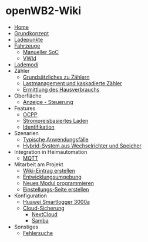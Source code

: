 # openWB2-Wiki

* [Home](https://github.com/openWB/core/wiki/Home)
* [Grundkonzept](https://github.com/openWB/core/wiki/Grundkonzept)
* [Ladepunkte](https://github.com/openWB/core/wiki/Ladepunkte)
* [Fahrzeuge](https://github.com/openWB/core/wiki/Fahrzeuge)
  * [Manueller SoC](https://github.com/openWB/core/wiki/Manueller-SoC)
  * [VWId](https://github.com/openWB/core/wiki/SoC-VWId)
* [Lademodi](https://github.com/openWB/core/wiki/Lademodi)
* Zähler
  * [Grundsätzliches zu Zählern](https://github.com/openWB/core/wiki/Grundsätzliches-zu-Zählern)
  * [Lastmanagement und kaskadierte Zähler](https://github.com/openWB/core/wiki/Lastmanagement-und-kaskadierte-Zähler)
  * [Ermittlung des Hausverbrauchs](https://github.com/openWB/core/wiki/Hausverbrauch)
* Oberfläche
  * [Anzeige - Steuerung](https://github.com/openWB/core/wiki/Anzeige-Steuerung)
* Features
  * [OCPP](https://github.com/openWB/core/wiki/OCPP)
  * [Strompreisbasiertes Laden](https://github.com/openWB/core/wiki/Strompreisbasiertes-Laden)
  * [Identifikation](https://github.com/openWB/core/wiki/Identifikation)
* Szenarien
  * [Typische Anwendungsfälle](https://github.com/openWB/core/wiki/Typische-Anwendungsfälle)
  * [Hybrid-System aus Wechselrichter und Speicher](https://github.com/openWB/core/wiki/Hybrid-System-aus-Wechselrichter-und-Speicher)
* Integration in Heimautomation
  * [MQTT](https://github.com/openWB/core/wiki/MQTT)
* Mitarbeit am Projekt
  * [Wiki-Eintrag erstellen](https://github.com/openWB/core/wiki/Wiki-Eintrag_erstellen)
  * [Entwicklungsumgebung](https://github.com/openWB/core/wiki/Entwicklungsumgebung)
  * [Neues Modul programmieren](https://github.com/openWB/core/wiki/Neues-Modul-programmieren)
  * [Einstellungs-Seite erstellen](https://github.com/openWB/core/wiki/Einstellungs-Seite-erstellen)
* Konfiguration
  * [Huawei Smartlogger 3000a](https://github.com/openWB/core/wiki/Huawei-Smartlogger)
  * [Cloud-Sicherung](https://github.com/openWB/core/wiki/Cloud-Sicherung)
    * [NextCloud](https://github.com/openWB/core/wiki/NextCloud-als-Sicherungs-Cloud-einrichten)
    * [Samba](https://github.com/openWB/core/wiki/Samba-als-Sicherung-einrichten)
* Sonstiges
  * [Fehlersuche](https://github.com/openWB/core/wiki/Fehlersuche)
